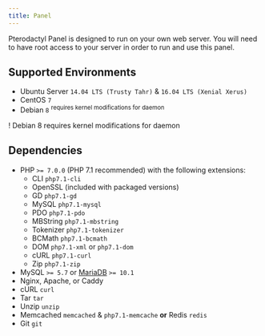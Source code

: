 ```yaml
---
title: Panel
---
```


Pterodactyl Panel is designed to run on your own web server. You will need to have root access to your server in order to run and use this panel.

## Supported Environments
* Ubuntu Server `14.04 LTS (Trusty Tahr)` & `16.04 LTS (Xenial Xerus)`
* CentOS `7`
* Debian `8` <sup>requires kernel modifications for daemon</sup>

! Debian 8 requires kernel modifications for daemon

## Dependencies
* PHP ```>= 7.0.0``` (PHP 7.1 recommended) with the following extensions:
    * CLI `php7.1-cli`
    * OpenSSL (included with packaged versions)
    * GD `php7.1-gd`
    * MySQL `php7.1-mysql`
    * PDO `php7.1-pdo`
    * MBString `php7.1-mbstring`
    * Tokenizer `php7.1-tokenizer`
    * BCMath `php7.1-bcmath`
    * DOM `php7.1-xml` or `php7.1-dom`
    * cURL `php7.1-curl`
    * Zip `php7.1-zip`
* MySQL `>= 5.7` or [MariaDB](https://downloads.mariadb.org/mariadb/repositories/#mirror=jaleco) `>= 10.1`
* Nginx, Apache, or Caddy
* cURL `curl`
* Tar `tar`
* Unzip `unzip`
* Memcached `memcached` & `php7.1-memcache` **or** Redis `redis`
* Git `git`